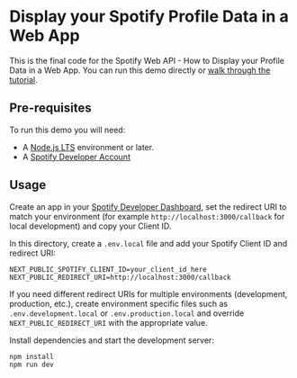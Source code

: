 
# Display your Spotify Profile Data in a Web App

This is the final code for the Spotify Web API - How to Display your Profile Data in a Web App. You can run this demo directly or [walk through the tutorial](https://developer.spotify.com/documentation/web-api/howtos/web-app-profile).

## Pre-requisites

To run this demo you will need:

- A [Node.js LTS](https://nodejs.org/en/) environment or later.
- A [Spotify Developer Account](https://developer.spotify.com/)

## Usage

Create an app in your [Spotify Developer Dashboard](https://developer.spotify.com/dashboard/), set the redirect URI to match your environment (for example `http://localhost:3000/callback` for local development) and copy your Client ID.

In this directory, create a `.env.local` file and add your Spotify Client ID and redirect URI:

```env
NEXT_PUBLIC_SPOTIFY_CLIENT_ID=your_client_id_here
NEXT_PUBLIC_REDIRECT_URI=http://localhost:3000/callback
```

If you need different redirect URIs for multiple environments (development, production, etc.), create environment specific files such as `.env.development.local` or `.env.production.local` and override `NEXT_PUBLIC_REDIRECT_URI` with the appropriate value.

Install dependencies and start the development server:

```bash
npm install
npm run dev
```
